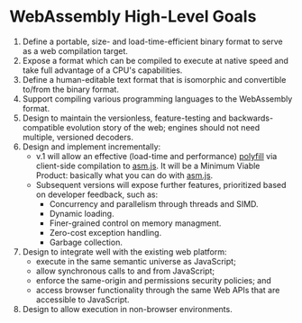 # WebAssembly High-Level Goals

1. Define a portable, size- and load-time-efficient binary format to serve as a
   web compilation target.
2. Expose a format which can be compiled to execute at native speed and take
   full advantage of a CPU's capabilities.
3. Define a human-editable text format that is isomorphic and convertible
   to/from the binary format.
4. Support compiling various programming languages to the WebAssembly format.
5. Design to maintain the versionless, feature-testing and backwards-compatible
   evolution story of the web; engines should not need multiple, versioned
   decoders.
6. Design and implement incrementally:
    * v.1 will allow an effective (load-time and performance) [polyfill][] via
      client-side compilation to [asm.js][]. It will be a Minimum Viable
      Product: basically what you can do with [asm.js][].
	* Subsequent versions will expose further features, prioritized based on
      developer feedback, such as:
	  - Concurrency and parallelism through threads and SIMD.
	  - Dynamic loading.
	  - Finer-grained control on memory managment.
	  - Zero-cost exception handling.
	  - Garbage collection.
7. Design to integrate well with the existing web platform:
    * execute in the same semantic universe as JavaScript;
    * allow synchronous calls to and from JavaScript;
    * enforce the same-origin and permissions security policies; and
    * access browser functionality through the same Web APIs that are accessible
      to JavaScript.
8. Design to allow execution in non-browser environments.

  [polyfill]: https://github.com/WebAssembly/polyfill
  [asm.js]: http://asmjs.org
